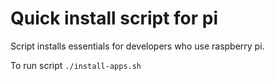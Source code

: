 # Quick install script for pi

Script installs essentials for developers who use raspberry pi.

To run script
```./install-apps.sh```


